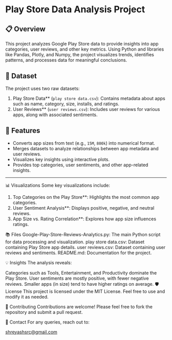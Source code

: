 # Play Store Data Analysis Project

## 📋 Overview
This project analyzes Google Play Store data to provide insights into app categories, user reviews, and other key metrics. Using Python and libraries like Pandas, Plotly, and Numpy, the project visualizes trends, identifies patterns, and processes data for meaningful conclusions.


## 📂 Dataset
The project uses two raw datasets:
1. Play Store Data** (`play store data.csv`): Contains metadata about apps such as name, category, size, installs, and ratings.
2. User Reviews** (`user reviews.csv`): Includes user reviews for various apps, along with associated sentiments.


## 🚀 Features
- Converts app sizes from text (e.g., `15M`, `800k`) into numerical format.
- Merges datasets to analyze relationships between app metadata and user reviews.
- Visualizes key insights using interactive plots.
- Provides top categories, user sentiments, and other app-related insights.

---

📊 Visualizations
Some key visualizations include:
1. Top Categories on the Play Store**: Highlights the most common app categories.
2. User Sentiment Analysis**: Displays positive, negative, and neutral reviews.
3. App Size vs. Rating Correlation**: Explores how app size influences ratings.


📚 Files
Google-Play-Store-Reviews-Analytics.py: The main Python script for data processing and visualization.
play store data.csv: Dataset containing Play Store app details.
user reviews.csv: Dataset containing user reviews and sentiments.
README.md: Documentation for the project.

💡 Insights
The analysis reveals:

Categories such as Tools, Entertainment, and Productivity dominate the Play Store.
User sentiments are mostly positive, with fewer negative reviews.
Smaller apps (in size) tend to have higher ratings on average.
🛡️ License
This project is licensed under the MIT License. Feel free to use and modify it as needed.

🤝 Contributing
Contributions are welcome! Please feel free to fork the repository and submit a pull request.

🔗 Contact
For any queries, reach out to:

shreyashsrc@gmail.com
